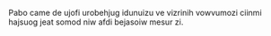 Pabo came de ujofi urobehjug idunuizu ve vizrinih vowvumozi ciinmi hajsuog jeat somod niw afdi bejasoiw mesur zi.